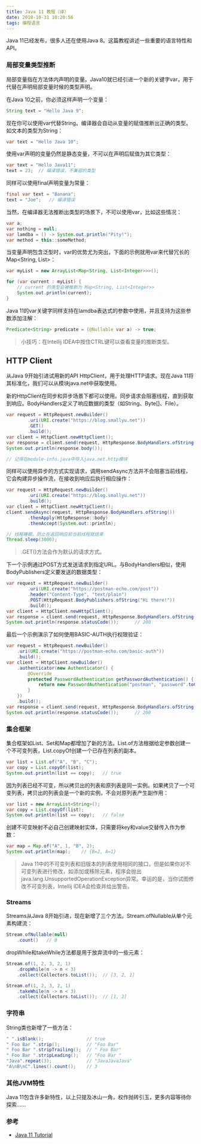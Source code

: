 ```yaml
---
title: Java 11 教程（译）
date: 2018-10-31 10:20:56
tags: 编程语言
---
```


Java 11已经发布，很多人还在使用Java 8。这篇教程讲述一些重要的语言特性和API。

### 局部变量类型推断

局部变量指在方法体内声明的变量。Java10就已经引进一个新的关键字var，用于代替在声明局部变量时候的类型声明。

在Java 10之前，你必须这样声明一个变量：

```java
String text = "Hello Java 9";
```

现在你可以使用var代替String。编译器会自动从变量的赋值推断出正确的类型。如文本的类型为String：

```java
var text = "Hello Java 10";
```

使用var声明的变量仍然是静态变量，不可以在声明后赋值为其它类型：

```java
var text = "Hello Java11";
text = 23;  // 编译错误，不兼容的类型
```

同样可以使用final声明变量为常量：

```java
final var text = "Banana";
text = "Joe";   // 编译错误
```

当然，在编译器无法推断出类型的场景下，不可以使用var，比如这些情况：

```java
var a;
var nothing = null;
var lamdba = () -> System.out.println("Pity!");
var method = this::someMethod;
```

当变量声明包含泛型时，var的优势尤为突出，下面的示例就用var来代替冗长的Map<String, List<Integer>>：

```java
var myList = new ArrayList<Map<String, List<Integer>>>();

for (var current : myList) {
    // current 的类型会被推断为 Map<String, List<Integer>>
    System.out.println(current);
}
```

Java 11的var关键字同样支持在lamdba表达式的参数中使用，并且支持为这些参数添加注解：

```java
Predicate<String> predicate = (@Nullable var a) -> true;
```

> 小技巧：在Intellij IDEA中按住CTRL键可以查看变量的推断类型。

## HTTP Client

从Java 9开始引进试用新的API HttpClient，用于处理HTTP请求。现在Java 11将其标准化，我们可以从模块java.net中获取使用。

新的HttpClient在同步和异步场景下都可以使用。同步请求会阻塞线程，直到获取到响应。BodyHandlers定义了响应数据的类型（如String、Byte[]、File）。

```java
var request = HttpRequest.newBuilder()
        .uri(URI.create("https://blog.smallyu.net"))
        .GET()
        .build();
var client = HttpClient.newHttpClient();
var response = client.send(request, HttpResponse.BodyHandlers.ofString());
System.out.println(response.body());

// 记得在module-info.java中导入java.net.http模块
```

同样可以使用异步的方式实现请求，调用sendAsync方法并不会阻塞当前线程，它会构建异步操作流，在接收到响应后执行相应操作：

```java
var request = HttpRequest.newBuilder()
        .uri(URI.create("https://blog.smallyu.net"))
        .build();
var client = HttpClient.newHttpClient();
client.sendAsync(request, HttpResponse.BodyHandlers.ofString())
        .thenApply(HttpResponse::body)
        .thenAccept(System.out::println);

// 线程睡眠，防止在返回响应前当前线程就结束
Thread.sleep(3000);
```

> .GET()方法会作为默认的请求方式。

下一个示例通过POST方式发送请求到指定URL。与BodyHandlers相似，使用BodyPublishers定义要发送的数据类型：

```java
var request = HttpRequest.newBuilder()
        .uri(URI.create("https://postman-echo.com/post"))
        .header("Content-Type", "text/plain")
        .POST(HttpRequest.BodyPublishers.ofString("Hi there!"))
        .build();
var client = HttpClient.newHttpClient();
var response = client.send(request, HttpResponse.BodyHandlers.ofString());
System.out.println(response.statusCode());      // 200
```

最后一个示例演示了如何使用BASIC-AUTH执行权限验证：

```java
var request = HttpRequest.newBuilder()
    .uri(URI.create("https://postman-echo.com/basic-auth"))
    .build();
var client = HttpClient.newBuilder()
    .authenticator(new Authenticator() {
        @Override
        protected PasswordAuthentication getPasswordAuthentication() {
            return new PasswordAuthentication("postman", "password".toCharArray());
        }
    })
    .build();
var response = client.send(request, HttpResponse.BodyHandlers.ofString());
System.out.println(response.statusCode());      // 200
```

### 集合框架

集合框架如List、Set和Map都增加了新的方法。List.of方法根据给定参数创建一个不可变列表，List.copyOf创建一个已存在列表的副本。

```java
var list = List.of("A", "B", "C");
var copy = List.copyOf(list);
System.out.println(list == copy);   // true
```

因为列表已经不可变，所以拷贝出的列表和原列表是同一实例。如果拷贝了一个可变列表，拷贝出的列表会是一个新的实例，不会对原列表产生副作用：

```java
var list = new ArrayList<String>();
var copy = List.copyOf(list);
System.out.println(list == copy);   // false
```

创建不可变映射不必自己创建映射实体，只需要将key和value交替传入作为参数：

```java
var map = Map.of("A", 1, "B", 2);
System.out.println(map);    // {B=2, A=1}
```

> Java 11中的不可变列表和旧版本的列表使用相同的接口，但是如果你对不可变列表进行修改，如添加或移除元素，程序会抛出java.lang.UnsupportedOperationException异常。幸运的是，当你试图修改不可变列表，Intellij IDEA会检查并给出警告。

### Streams

Streams从Java 8开始引进，现在新增了三个方法。Stream.ofNullable从单个元素构建流：

```java
Stream.ofNullable(null)
    .count()   // 0
```

dropWhile和takeWhile方法都是用于放弃流中的一些元素：

```java
Stream.of(1, 2, 3, 2, 1)
    .dropWhile(n -> n < 3)
    .collect(Collectors.toList());  // [3, 2, 1]

Stream.of(1, 2, 3, 2, 1)
    .takeWhile(n -> n < 3)
    .collect(Collectors.toList());  // [1, 2]
```

### 字符串

String类也新增了一些方法：

```java
" ".isBlank();                // true
" Foo Bar ".strip();          // "Foo Bar"
" Foo Bar ".stripTrailing();  // " Foo Bar"
" Foo Bar ".stripLeading();   // "Foo Bar "
"Java".repeat(3);             // "JavaJavaJava"
"A\nB\nC".lines().count();    // 3
```

### 其他JVM特性

Java 11包含许多新特性，以上只提及冰山一角，权作抛砖引玉，更多内容等待你探索……

### 参考

- [Java 11 Tutorial](https://winterbe.com/posts/2018/09/24/java-11-tutorial/)
